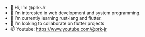 - 👋 Hi, I’m @prk-Jr
- 👀 I’m interested in web development and system programming.
- 🌱 I’m currently learning rust-lang and flutter.
- 💞️ I’m looking to collaborate on flutter projects
- 📫 Youtube: https://www.youtube.com/@prk-jr


<!---
prk-Jr/prk-Jr is a ✨ special ✨ repository because its `README.md` (this file) appears on your GitHub profile.
You can click the Preview link to take a look at your changes.
--->
